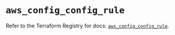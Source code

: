 # `aws_config_config_rule`

Refer to the Terraform Registry for docs: [`aws_config_config_rule`](https://registry.terraform.io/providers/hashicorp/aws/5.59.0/docs/resources/config_config_rule).
